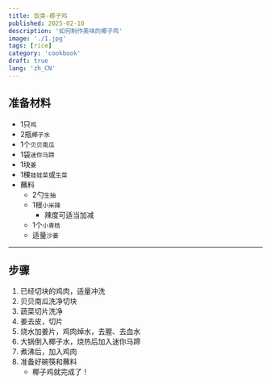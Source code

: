 ```yaml
---
title: 饭类-椰子鸡
published: 2025-02-10
description: '如何制作美味的椰子鸡'
image: './1.jpg'
tags: [rice]
category: 'cookbook'
draft: true
lang: 'zh_CN'
---
```


## 准备材料  
- 1只`鸡`  
- 2瓶`椰子水`  
- 1个`贝贝南瓜`  
- 1袋`迷你马蹄`  
- 1块`姜`  
- 1棵`娃娃菜`或`生菜`  
- 蘸料  
    - 2勺`生抽`  
    - 1根`小米辣`   
        - 辣度可适当加减  
    - 1个`小青桔`  
    - 适量`沙姜`  

***********

## 步骤  
1. 已经切块的鸡肉，适量冲洗  
2. 贝贝南瓜洗净切块  
3. 蔬菜切片洗净  
4. 姜去皮，切片   
5. 烧水加姜片，鸡肉焯水，去腥、去血水   
6. 大锅倒入椰子水，烧热后加入迷你马蹄  
7. 煮沸后，加入鸡肉  
8. 准备好碗筷和蘸料  
    - 椰子鸡就完成了！  
